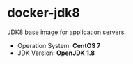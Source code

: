 # docker-jdk8
JDK8 base image for application servers.
* Operation System: **CentOS 7**
* JDK Version: **OpenJDK 1.8**
